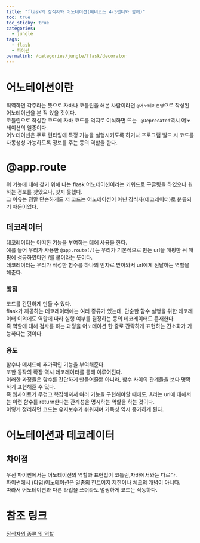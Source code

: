 ```yaml
---
title: "flask의 장식자와 어노테이션(예비코스 4-5챕터와 함께)"
toc: true
toc_sticky: true
categories:
  - jungle
tags:
  - flask
  - 파이썬
permalink: /categories/jungle/flask/decorator
---
```

# 어노테이션이란
직역하면 각주라는 뜻으로 자바나 코틀린을 해본 사람이라면 `@어노테이션명`으로 작성된 어노테이션을 본 적 있을 것이다.<br>
코틀린으로 작성한 코드에 자바 코드를 억지로 이식하면 뜨는 ` @Deprecated`역시 어노테이션의 일종이다.<br>
어노테이션은 주로 런타임에 특정 기능을 실행시키도록 하거나 프로그램 빌드 시 코드를 자동생성 가능하도록 정보를 주는 등의 역할을 한다.
# @app.route
위 기능에 대해 찾기 위해 나는 flask 어노테이션이라는 키워드로 구글링을 하였으나 원하는 정보를 찾았으나, 찾지 못했다.<br>
그 이유는 정말 단순하게도 저 코드는 어노테이션이 아닌 장식자(데코레이터)로 분류되기 때문이었다.
## 데코레이터
데코레이터는 어떠한 기능을 부여하는 데에 사용을 한다.<br>
예를 들어 우리가 사용한 `@app.route(/)`는 우리가 기본적으로 만든 url을 매핑한 뒤 매핑에 성공하였다면 /를 붙이라는 뜻이다.<br>
데코레이터는 우리가 작성한 함수를 하나의 인자로 받아와서 url에게 전달하는 역할을 해준다.
### 장점
코드를 간단하게 만들 수 있다.<br>
flask가 제공하는 데코레이터에는 여러 종류가 있는데, 단순한 함수 실행을 위한 데코레이터 이외에도 역할에 따라 실행 여부를 결정하는 등의 데코레이터도 존재한다.<br>
즉 역할에 대해 검사를 하는 과정을 어노테이션 한 줄로 간략하게 표현하는 간소화가 가능하다는 것이다.
### 용도
함수나 메서드에 추가적인 기능을 부여해준다.<br>
또한 동작의 확장 역시 데코레이터를 통해 이루어진다.<br>
이러한 과정들은 함수를 간단하게 만들어줄뿐 아니라, 함수 사이의 관계들을 보다 명확하게 표현해줄 수 있다.<br>
즉 웹사이트가 무겁고 복잡해져서 여러 기능을 구현해야할 때에도, A라는 url에 대해서는 이런 함수를 return한다는 관계성을 명시하는 역할을 하는 것이다.<br>
이렇게 정리하면 코드는 유지보수가 쉬워지며 가독성 역시 증가하게 된다.
# 어노테이션과 데코레이터
## 차이점
우선 파이썬에서는 어노테이션의 역할과 표현법이 코틀린,자바에서와는 다르다.<br>
파이썬에서 (타입)어노테이션은 일종의 힌트이지 제한이나 체크의 개념이 아니다.<br>
따라서 어노테이션과 다른 타입을 쓰더라도 멀쩡하게 코드는 작동하다.<br>
# 참조 링크
[장식자의 종류 및 역할](https://velog.io/@2jinu/Flask-Decorator#1-%EB%8D%B0%EC%BD%94%EB%A0%88%EC%9D%B4%ED%84%B0)